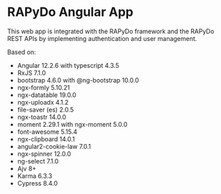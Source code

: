 # RAPyDo Angular App

This web app is integrated with the RAPyDo framework and the RAPyDo REST APIs by implementing authentication and user management.

Based on:

- Angular 12.2.6 with typescript 4.3.5
- RxJS 7.1.0
- bootstrap 4.6.0 with @ng-bootstrap 10.0.0
- ngx-formly 5.10.21
- ngx-datatable 19.0.0
- ngx-uploadx 4.1.2
- file-saver (es) 2.0.5
- ngx-toastr 14.0.0
- moment 2.29.1 with ngx-moment 5.0.0
- font-awesome 5.15.4
- ngx-clipboard 14.0.1
- angular2-cookie-law 7.0.1
- ngx-spinner 12.0.0
- ng-select 7.1.0
- Ajv 8+
- Karma 6.3.3
- Cypress 8.4.0
